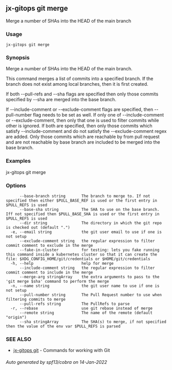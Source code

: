 ## jx-gitops git merge

Merge a number of SHAs into the HEAD of the main branch

### Usage

```
jx-gitops git merge
```

### Synopsis

Merge a number of SHAs into the HEAD of the main branch. 

This command merges a list of commits into a specified branch. If the branch does not exist among local branches, then it is first created. 

If both --pull-refs and --sha flags are specified then only those commits specified by --sha are merged into the base branch. 

If --include-comment or --exclude-comment flags are specified, then --pull-number flag needs to be set as well. If only one of --include-comment or --exclude-comment, then only that one is used to filter commits while other is ignored. If both are specified, then only those commits which satisfy --include-comment and do not satisfy the --exclude-comment regex are added. Only those commits which are reachable by from pull request and are not reachable by base branch are included to be merged into the base branch.

### Examples

  jx-gitops git merge

### Options

```
      --base-branch string       The branch to merge to. If not specified then either $PULL_BASE_REF is used or the first entry in $PULL_REFS is used 
      --base-sha string          The SHA to use on the base branch. Iff not specified then $PULL_BASE_SHA is used or the first entry in $PULL_REFS is used
      --dir string               The directory in which the git repo is checked out (default ".")
  -e, --email string             the git user email to use if one is not setup
      --exclude-comment string   the regular expression to filter commit comment to exclude in the merge
      --fake-in-cluster          for testing: lets you fake running this command inside a kubernetes cluster so that it can create the file: $XDG_CONFIG_HOME/git/credentials or $HOME/git/credentials
  -h, --help                     help for merge
      --include-comment string   the regular expression to filter commit comment to include in the merge
      --merge-arg stringArray    the extra arguments to pass to the 'git merge $sha' command to perform the merge
  -n, --name string              the git user name to use if one is not setup
      --pull-number string       The Pull Request number to use when filtering commits to merge
      --pull-refs string         The PullRefs to parse
  -r, --rebase                   use git rebase instead of merge
      --remote string            The name of the remote (default "origin")
      --sha stringArray          The SHA(s) to merge, if not specified then the value of the env var $PULL_REFS is parsed
```

### SEE ALSO

* [jx-gitops git](jx-gitops_git.md)	 - Commands for working with Git

###### Auto generated by spf13/cobra on 14-Jan-2022
